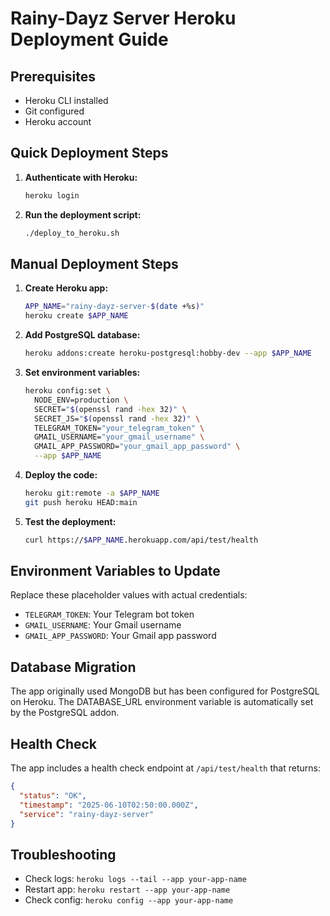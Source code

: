 # Rainy-Dayz Server Heroku Deployment Guide

## Prerequisites
- Heroku CLI installed
- Git configured
- Heroku account

## Quick Deployment Steps

1. **Authenticate with Heroku:**
   ```bash
   heroku login
   ```

2. **Run the deployment script:**
   ```bash
   ./deploy_to_heroku.sh
   ```

## Manual Deployment Steps

1. **Create Heroku app:**
   ```bash
   APP_NAME="rainy-dayz-server-$(date +%s)"
   heroku create $APP_NAME
   ```

2. **Add PostgreSQL database:**
   ```bash
   heroku addons:create heroku-postgresql:hobby-dev --app $APP_NAME
   ```

3. **Set environment variables:**
   ```bash
   heroku config:set \
     NODE_ENV=production \
     SECRET="$(openssl rand -hex 32)" \
     SECRET_JS="$(openssl rand -hex 32)" \
     TELEGRAM_TOKEN="your_telegram_token" \
     GMAIL_USERNAME="your_gmail_username" \
     GMAIL_APP_PASSWORD="your_gmail_app_password" \
     --app $APP_NAME
   ```

4. **Deploy the code:**
   ```bash
   heroku git:remote -a $APP_NAME
   git push heroku HEAD:main
   ```

5. **Test the deployment:**
   ```bash
   curl https://$APP_NAME.herokuapp.com/api/test/health
   ```

## Environment Variables to Update

Replace these placeholder values with actual credentials:
- `TELEGRAM_TOKEN`: Your Telegram bot token
- `GMAIL_USERNAME`: Your Gmail username
- `GMAIL_APP_PASSWORD`: Your Gmail app password

## Database Migration

The app originally used MongoDB but has been configured for PostgreSQL on Heroku.
The DATABASE_URL environment variable is automatically set by the PostgreSQL addon.

## Health Check

The app includes a health check endpoint at `/api/test/health` that returns:
```json
{
  "status": "OK",
  "timestamp": "2025-06-10T02:50:00.000Z",
  "service": "rainy-dayz-server"
}
```

## Troubleshooting

- Check logs: `heroku logs --tail --app your-app-name`
- Restart app: `heroku restart --app your-app-name`
- Check config: `heroku config --app your-app-name`